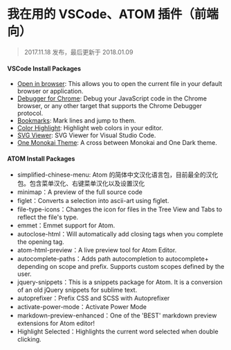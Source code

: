 我在用的 VSCode、ATOM 插件（前端向）
===

> 2017.11.18 发布，最后更新于 2018.01.09

#### VSCode Install Packages

* [Open in browser](https://marketplace.visualstudio.com/items?itemName=techer.open-in-browser): This allows you to open the current file in your default browser or application.
* [Debugger for Chrome](https://marketplace.visualstudio.com/items?itemName=msjsdiag.debugger-for-chrome): Debug your JavaScript code in the Chrome browser, or any other target that supports the Chrome Debugger protocol.
* [Bookmarks](https://marketplace.visualstudio.com/items?itemName=alefragnani.Bookmarks): Mark lines and jump to them.
* [Color Highlight](https://marketplace.visualstudio.com/items?itemName=naumovs.color-highlight): Highlight web colors in your editor.
* [SVG Viewer](https://marketplace.visualstudio.com/items?itemName=cssho.vscode-svgviewer): SVG Viewer for Visual Studio Code.
* [One Monokai Theme](https://marketplace.visualstudio.com/items?itemName=azemoh.one-monokai): A cross between Monokai and One Dark theme.

#### ATOM Install Packages

* simplified-chinese-menu: Atom 的简体中文汉化语言包，目前最全的汉化包。包含菜单汉化、右键菜单汉化以及设置汉化
* minimap：A preview of the full source code
* figlet：Converts a selection into ascii-art using figlet.
* file-type-icons：Changes the icon for files in the Tree View and Tabs to reflect the file's type.
* emmet：Emmet support for Atom.
* autoclose-html：Will automatically add closing tags when you complete the opening tag.
* atom-html-preview：A live preview tool for Atom Editor.
* autocomplete-paths：Adds path autocompletion to autocomplete+ depending on scope and prefix. Supports custom scopes defined by the user.
* jquery-snippets：This is a snippets package for Atom. It is a conversion of an old jQuery snippets for sublime text.
* autoprefixer：Prefix CSS and SCSS with Autoprefixer
* activate-power-mode：Activate Power Mode
* markdown-preview-enhanced：One of the 'BEST' markdown preview extensions for Atom editor!
* Highlight Selected：Highlights the current word selected when double clicking.

